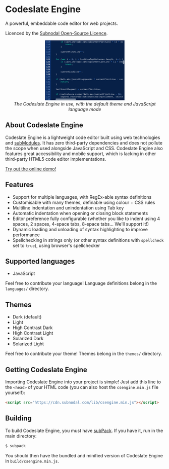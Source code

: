 # Codeslate Engine
A powerful, embeddable code editor for web projects.

Licenced by the [Subnodal Open-Source Licence](LICENCE.md).

<p align="center">
    <img width="50%" src="docs/demo.png" alt="Demonstration image of the Codeslate Engine" /><br>
    <i>The Codeslate Engine in use, with the default theme and JavaScript language mode</i>
</p>

## About Codeslate Engine
Codeslate Engine is a lightweight code editor built using web technologies and
[subModules](https://github.com/Subnodal/subModules). It has zero third-party
dependencies and does not pollute the scope when used alongside JavaScript and
CSS. Codeslate Engine also features great accessibility and mobile support,
which is lacking in other third-party HTML5 code editor implementations.

[Try out the online demo!](https://subnodal.com/csEngine/example/demo.html)

## Features
* Support for multiple languages, with RegEx-able syntax definitions
* Customisable with many themes, definable using colour + CSS rules
* Multiline indentation and unindentation using Tab key
* Automatic indentation when opening or closing block statements
* Editor preference fully configurable (whether you like to indent using 4
  spaces, 2 spaces, 4-space tabs, 8-space tabs... We'll support it!)
* Dynamic loading and unloading of syntax highlighting to improve performance
* Spellchecking in strings only (or other syntax definitions with `spellcheck`
  set to `true`), using browser's spellchecker

## Supported languages
* JavaScript

Feel free to contribute your language! Language definitions belong in the
`languages/` directory.

## Themes
* Dark (default)
* Light
* High Contrast Dark
* High Contrast Light
* Solarized Dark
* Solarized Light

Feel free to contribute your theme! Themes belong in the `themes/` directory.

## Getting Codeslate Engine
Importing Codeslate Engine into your project is simple! Just add this line to
the `<head>` of your HTML code (you can also host the `csengine.min.js` file
yourself):

```html
<script src="https://cdn.subnodal.com/lib/csengine.min.js"></script>
```

## Building
To build Codeslate Engine, you must have
[subPack](https://github.com/Subnodal/subPack). If you have it, run in the main
directory:

```bash
$ subpack
```

You should then have the bundled and minified version of Codeslate Engine in
`build/csengine.min.js`.